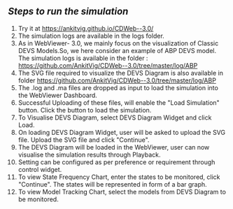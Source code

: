 ## *Steps to run the simulation*

1.  Try it at https://ankitvig.github.io/CDWeb--3.0/ 
2.  The simulation logs are available in the logs folder.
3.  As in WebViewer- 3.0, we mainly focus on the visualization of Classic DEVS Models.So, we here consider an example of ABP DEVS model. The simulation logs is available in the folder : https://github.com/AnkitVig/CDWeb--3.0/tree/master/log/ABP
4.  The SVG file required to visualize the DEVS Diagram is also available in folder https://github.com/AnkitVig/CDWeb--3.0/tree/master/log/ABP
5.  The .log and .ma files are dropped as input to load the simulation into the WebViewer Dashboard.
6.  Successful Uploading of these files, will enable the "Load Simulation" button. Click the button to load the simulation.
7.  To Visualise DEVS Diagram, select DEVS Diagram Widget and click Load.
8.  On loading DEVS Diagram Widget, user will be asked to upload the SVG file. Upload the SVG file and click "Continue".
9.  The DEVS Diagram will be loaded in the WebViewer, user can now visualise the simulation results through Playback. 
10. Setting can be configured as per preference or requirement through control widget.
11. To view State Frequency Chart, enter the states to be monitored, click "Continue". The states will be represented in form of a bar graph.
12. To view Model Tracking Chart, select the models from DEVS Diagram to be monitored.

